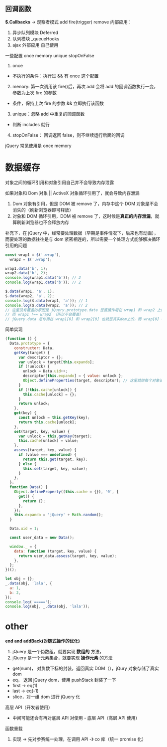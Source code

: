 ## 回调函数

**$.Callbacks** -> 观察者模式 add fire(trigger) remove
内部应用：

1. 异步队列模块 Deferred
2. 队列模块 _queueHooks
3. ajax
   外部应用
   自己使用

一些配置 once memory unique stopOnFalse

1. once

- 不执行的条件：执行过 && 有 once 这个配置

2. menory: 第一次调用该 fire()后，再次 add 会将 add 的回调函数执行一变，参数为上次 fire 的参数

- 条件，保持上次 fire 的参数 && 立即执行该函数

3. unique：忽略 add 中重复的回调函数

- 判断 includes 就行

4. stopOnFalse： 回调返回 false，则不继续运行后面的回调

jQuery 常见使用是 once memory


# 数据缓存

对象之间的循环引用和对象引用自己并不会导致内存泄露

如果对象和 Dom 对象 || ActiveX 对象循环引用了，就会导致内存泄漏

1. Dom 对象有引用，但是 DOM 被 remove 了，内存中这个 DOM 对象是不会消失的（刷新浏览器即可释放）
2. 对象和 DOM 循环引用，DOM 被 remove 了，这时候是**真正的内存泄漏**，就算刷新浏览器也不会释放内存

补充下，在 jQuery 中，经常要处理数据（早期是事件情况下，后来也有动画），而要处理的数据往往是与 dom 紧密相连的，所以需要一个处理方式能够解决循环引用的问题

```js
const wrap1 = $('.wrap'),
  wrap2 = $('.wrap');

wrap1.data('b', 1);
wrap2.data('b', 2);
console.log(wrap1.data('b')); // 2
console.log(wrap1.data('b')); // 2

$.data(wrap1, 'a', 1);
$.data(wrap2, 'a', 2);
console.log($.data(wrap1, 'a')); // 1
console.log($.data(wrap2, 'a')); // 2
// 这里没有覆盖的原因是 jQuery.prototype.data 是直接作用在 wrap1 和 wrap2 上的
// 而 wrap1 !== wrap2 （所以不会覆盖）
// jQuery.data 是作用在 wrap1[0] 和 wrap2[0] 也就是真实dom上的，而 wrap[0] === wrap2[0]
```

简单实现

```js
(function () {
  Data.prototype = {
    constructor: Data,
    getKey(target) {
      var descriptor = {};
      var unlock = target[this.expando];
      if (!unlock) {
        unlock = Data.uid++;
        descriptor[this.expando] = { value: unlock };
        Object.defineProperties(target, descriptor); // 这里就给每个对象设置了 jqueryxxxx: uid
      }
      if (!this.cache[unlock]) {
        this.cache[unlock] = {};
      }
      return unlock;
    },
    get(key) {
      const unlock = this.getKey(key);
      return this.cache[unlock];
    },
    set(target, key, value) {
      var unlock = this.getKey(target);
      this.cache[unlock] = value;
    },
    assess(target, key, value) {
      if (value === undefined) {
        return this.get(target, key);
      } else {
        this.set(target, key, value);
      }
    },
  };
  function Data() {
    Object.defineProperty((this.cache = {}), '0', {
      get() {
        return {};
      },
    });
    this.expando = 'jQuery' + Math.random();
  }

  Data.uid = 1;

  const user_data = new Data();

  window._ = {
    data: function (target, key, value) {
      return user_data.assess(target, key, value);
    },
  };
})();

let obj = {};
_.data(obj, 'lala', {
  a: 1,
  b: 2,
});
console.log('=====');
console.log(obj, _.data(obj, 'lala'));
```



# other 

**end and addBack(对链式操作的优化)**

1. jQuery 是一个伪数组，就要实现 **数组的** 方法，
2. jQuery 是一个元素集合，就要实现 **操作元素** 的方法

- get(num)， 对负数下标的封装，返回真实 DOM（），jQury 对象存储了真实 dom
- eq， 返回 jQuery dom，使用 pushStack 封装了一下
- first -> eq(1)
- last -> eq(-1)
- slice，对一组 dom 进行 jQuery 化

高层 API（开发者使用）

- 中间可能还会有再对底层 API 对使用 -
  底层 API（高层 API 使用）

函数重载

1. 实现 -> 先对参赛统一处理，在调用 API -》 co 库（统一 promise 化）
